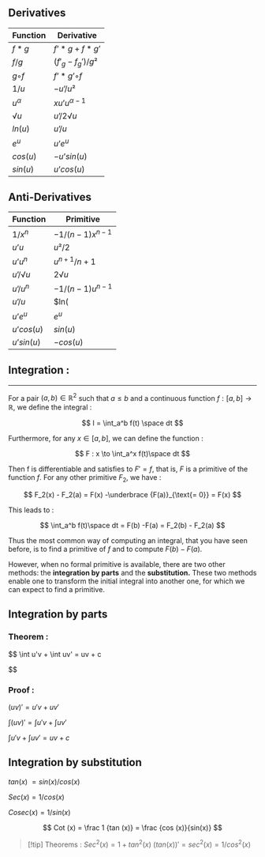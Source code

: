 
## Derivatives

|Function|Derivative|
|---|---|
|$f * g$|$f’ * g + f * g’$|
|$f / g$|$(f'_g - f_g' )/g²$|
|$g ◦ f$|$f’ * g’ ◦ f$|
|$1 / u$|$- u’ / u²$|
|$u^{\alpha}$|$xu’u^{\alpha-1}$|
|$√u$|$u’/2√u$|
|$ln(u)$|$u’/u$|
|$e^u$|$u’e^u$|
|$cos(u)$|$-u’ sin(u)$|
|$sin(u)$|$u’ cos(u)$|

## Anti-Derivatives

|Function|Primitive|
|---|---|
|$1/x^n$|$-1/(n-1)x^{n-1}$|
|$u’u$|$u²/2$|
|$u’u^n$|$u^{n+1}/n+1$|
|$u’/√u$|$2√u$|
|$u’/u^n$|$-1/(n-1)u^{n-1}$|
|$u’/u$|$ln(|
|$u’e^u$|$e^u$|
|$u’ cos(u)$|$sin(u)$|
|$u’ sin(u)$|$-cos(u)$|

## Integration :

---

For a pair $(a,b) \in \mathbb{R}^2$ such that $a \le b$ and a continuous function $f : [a,b] \to \mathbb{R}$, we define the integral :

$$ I = \int_a^b f(t) \space dt $$

Furthermore, for any $x \in [a,b]$, we can define the function :

$$ F : x \to \int_a^x f(t)\space dt $$

Then f is differentiable and satisfies to $F' = f$, that is, $F$ is a primitive of the function $f$. For any other primitive $F_2$, we have :

$$ F_2(x) - F_2(a) = F(x) -\underbrace {F(a)}_{\text{= 0}} = F(x) $$

This leads to :

$$ \int_a^b f(t)\space dt = F(b) -F(a) = F_2(b) - F_2(a) $$

Thus the most common way of computing an integral, that you have seen before, is to find a primitive of $f$ and to compute $F(b) - F(a)$.

However, when no formal primitive is available, there are two other methods: the **integration by parts** and the **substitution.** These two methods enable one to transform the initial integral into another one, for which we can expect to find a primitive.

## Integration by parts

### Theorem :

$$ \int u'v + \int uv' = uv + c

$$

### Proof :

$(uv)' = u'v + uv'$

$\int (uv)' = \int u'v + \int uv'$

$\int u'v + \int uv' = uv + c$

## Integration by substitution

$tan (x)$ $= sin (x) / cos (x)$

$Sec (x) = 1 / cos(x)$

$Cosec (x) = 1 / sin(x)$

$$ Cot (x) = \frac 1 {tan (x)} = \frac {cos (x)}{sin(x)} $$

>[!tip] Theorems : 
>$Sec^2(x) = 1 + tan^2(x)$
>$(tan(x))' = sec^2(x) = 1 / cos^2(x)$
